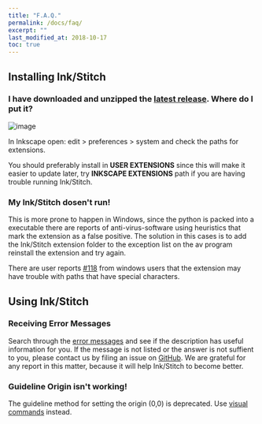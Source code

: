 ```yaml
---
title: "F.A.Q."
permalink: /docs/faq/
excerpt: ""
last_modified_at: 2018-10-17
toc: true
---
```


## Installing Ink/Stitch

### I have downloaded and unzipped the [latest release](https://github.com/inkstitch/inkstitch/releases/latest). Where do I put it?

![image](https://user-images.githubusercontent.com/11083514/37572872-899a7de0-2b09-11e8-93ed-e4be6228c414.png)

In Inkscape open: edit > preferences > system and check the paths for extensions.

You should preferably install in **USER EXTENSIONS** since this will make it easier to update later, try **INKSCAPE EXTENSIONS** path if you are having trouble running Ink/Stitch.


### My Ink/Stitch dosen't run!

This is more prone to happen in Windows, since the python is packed into a executable there are reports of anti-virus-software using heuristics that mark the extension as a false positive. The solution in this cases is to add the Ink/Stitch extension folder to the exception list on the av program reinstall the extension and try again.

There are user reports [#118](https://github.com/inkstitch/inkstitch/issues/118) from windows users that the extension may have trouble with paths that have special characters.

## Using Ink/Stitch

### Receiving Error Messages

Search through the [error messages](/docs/error-messages) and see if the description has useful information for you. If the message is not listed or the answer is not suffient to you, please contact us by filing an issue on [GitHub](https://github.com/inkstitch/inkstitch/issues). We are grateful for any report in this matter, because it will help Ink/Stitch to become better.

### Guideline Origin isn't working!

The guideline method for setting the origin (0,0) is deprecated. Use [visual commands](/docs/commands) instead.
